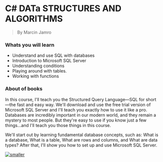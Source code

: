 # C# DATa STRUCTURES AND ALGORITHMS

> By Marcin Jamro

### Whats you will learn
* Understand and use SQL with databases
* Introduction to Microsoft SQL Server
* Understanding conditions
* Playing around with tables.
* Working with functions

### About of books
In this course, I'll teach you the Structured Query Language—SQL for short—the fast and easy way. We'll download and use the free trial version of Microsoft SQL Server and I'll teach you exactly how to use it like a pro. Databases are incredibly important in our modern world, and they remain a mystery to most people. But they're easy to use if you know just a few things...and I'll teach you those things in this course.

We'll start out by learning fundamental database concepts, such as: What is a database, What is a table, What are rows and columns, and What are data types? After that, I'll show you how to set up and use Microsoft SQL Server.


<a href="https://imgbb.com/"><img src="https://static.packt-cdn.com/products/9781788833738/cover/smaller" alt="smaller" border="0"></a>
